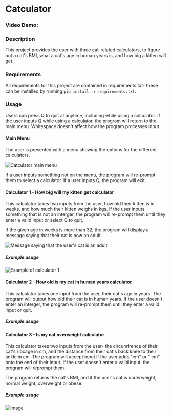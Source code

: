 # Catculator
### Video Demo: 

### __Description__

This project provides the user with three cat-related calculators, to figure out a cat's BMI, what a cat's age in human years is, and how big a kitten will get. 

### __Requirements__

All requirements for this project are contained in requirements.txt- these can be installed by running ```pip install -r requirements.txt```.

### __Usage__

Users can press Q to quit at anytime, including while using a calculator. If the user inputs Q while using a calculator, the program will return to the main menu. Whitespace doesn't affect how the program processes input. 

#### __Main Menu__

The user is presented with a menu showing the options for the different calculators. 

![Catculator main menu](https://github.com/Ava-HW/CS50p-final-project/assets/126925721/bcde1cf3-a86e-419c-9627-9b270579f19a)

If a user inputs something not on the menu, the program will re-prompt them to select a calculator. If a user inputs Q, the program will exit. 

#### __Calculator 1 - How big will my kitten get calculator__

This calculator takes two inputs from the user, how old their kitten is in weeks, and how much their kitten weighs in kgs. If the user inputs something that is not an interger, the program will re-prompt them until they enter a valid input or select Q to quit. 

If the given age in weeks is more than 32, the program will display a message saying that their cat is now an adult. 

![Message saying that the user's cat is an adult](https://github.com/Ava-HW/CS50p-final-project/assets/126925721/ebd610d5-99d6-41e1-93a8-a4fa45e071f8)

##### Example usage

![Example of calculator 1](https://github.com/Ava-HW/CS50p-final-project/assets/126925721/35bcb8ce-e44e-4a15-9588-45ea70d59ee7)



#### __Calculator 2 - How old is my cat in human years calculator__

This calculator takes one input from the user, their cat's age in years. The program will output how old their cat is in human years. If the user doesn't enter an interger, the program will re-prompt them until they enter a valid input or quit. 

##### Example usage



#### __Calculator 3 - Is my cat overweight calculator__

This calculator takes two inputs from the user- the circumfrence of their cat's ribcage in cm, and the distance from their cat's back knee to their ankle in cm. The program will accept input if the user adds "cm" or " cm" onto the end of their input. If the user doesn't enter a valid input, the program will reprompt them. 

The program returns the cat's BMI, and if the user's cat is underweight, normal weight, overweight or obese. 

##### Example usage

![image](https://github.com/Ava-HW/CS50p-final-project/assets/126925721/48464967-bade-4968-81ed-66784cfe3b04)







